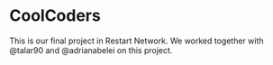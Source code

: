 # CoolCoders
This is our final project in Restart Network. We worked together with @talar90 and @adrianabelei on this project. 
